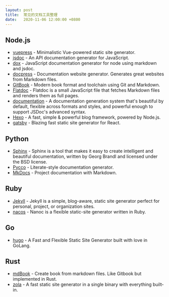 ```yaml
---
layout: post
title:  常见的文档工具整理
date:   2020-11-06 12:00:00 +0800
---
```


## Node.js

- [vuepress](https://github.com/vuejs/vuepress) - Minimalistic Vue-powered static site generator.
- [jsdoc](https://github.com/jsdoc3/jsdoc) - An API documentation generator for JavaScript.
- [dox](https://github.com/tj/dox) - JavaScript documentation generator for node using markdown and jsdoc.
- [docpress](https://github.com/docpress/docpress) - Documentation website generator. Generates great websites from Markdown files.
- [GitBook](https://github.com/GitbookIO/gitbook) - Modern book format and toolchain using Git and Markdown.
- [Flatdoc](https://github.com/rstacruz/flatdoc/) - Flatdoc is a small JavaScript file that fetches Markdown files and renders them as full pages.
- [documentation](https://github.com/documentationjs/documentation) - A documentation generation system that's beautiful by default, flexible across formats and styles, and powerful enough to support JSDoc's advanced syntax.
- [Hexo](https://github.com/hexojs/hexo) - A fast, simple & powerful blog framework, powered by Node.js.
- [gatsby](https://github.com/gatsbyjs/gatsby) - Blazing fast static site generator for React.

## Python

- [Sphinx](https://github.com/sphinx-doc/sphinx) - Sphinx is a tool that makes it easy to create intelligent and beautiful documentation, written by Georg Brandl and licensed under the BSD license.
- [Pycco](https://github.com/pycco-docs/pycco) - Literate-style documentation generator.
- [MkDocs](https://github.com/mkdocs/mkdocs/) - Project documentation with Markdown.

## Ruby

- [Jekyll](https://github.com/jekyll/jekyll) - Jekyll is a simple, blog-aware, static site generator perfect for personal, project, or organization sites.
- [nacos](https://github.com/nanoc/nanoc) - Nanoc is a flexible static-site generator written in Ruby.

## Go

- [hugo](https://github.com/spf13/hugo) - A Fast and Flexible Static Site Generator built with love in GoLang.

## Rust

- [mdBook](https://github.com/rust-lang/mdBook) - Create book from markdown files. Like Gitbook but implemented in Rust.
- [zola](https://github.com/getzola/zola) - A fast static site generator in a single binary with everything built-in.
